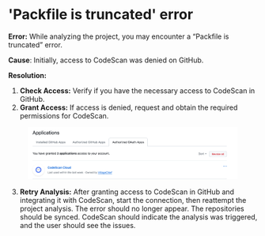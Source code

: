 # 'Packfile is truncated' error

**Error:** While analyzing the project, you may encounter a “Packfile is truncated” error.&#x20;

**Cause**: Initially, access to CodeScan was denied on GitHub.&#x20;

**Resolution:**

1. **Check Access:** Verify if you have the necessary access to CodeScan in GitHub.
2. **Grant Access:** If access is denied, request and obtain the required permissions for CodeScan.

<figure><img src="../../../../.gitbook/assets/image (3) (1) (1).png" alt=""><figcaption></figcaption></figure>

3. **Retry Analysis:** After granting access to CodeScan in GitHub and integrating it with CodeScan, start the connection, then reattempt the project analysis. The error should no longer appear. The repositories should be synced. CodeScan should indicate the analysis was triggered, and the user should see the issues.
